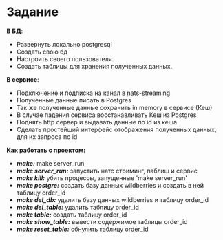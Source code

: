 # **Задание**

**В БД**:
* Развернуть локально postgresql
* Создать свою бд
* Настроить своего пользователя.
* Создать таблицы для хранения полученных данных.

**В сервисе**:
* Подключение и подписка на канал в nats-streaming
* Полученные данные писать в Postgres
* Так же полученные данные сохранить in memory в сервисе (Кеш)
* В случае падения сервиса восстанавливать Кеш из Postgres
* Поднять http сервер и выдавать данные по id из кеша
* Сделать простейший интерфейс отображения полученных данных, для их запроса по id


**Как работать с проектом:**

* **_make:_** make server_run
* **_make server_run:_** запустить натс стриминг, паблиш и сервис
* **_make kill:_** убить процессы, запущенные 'make server_run'
* **_make postgre:_** создать базу данных wildberries и создать в ней таблицу order_id
* **_make del_db:_** удалить базу данных wildberries и таблицу order_id
* **_make del_table:_** удалить таблицу order_id
* **_make table:_** создать таблицу order_id
* **_make show_table:_** вывести содержимое таблицы order_id
* **_make reset_table:_** обнулить таблицу order_id
